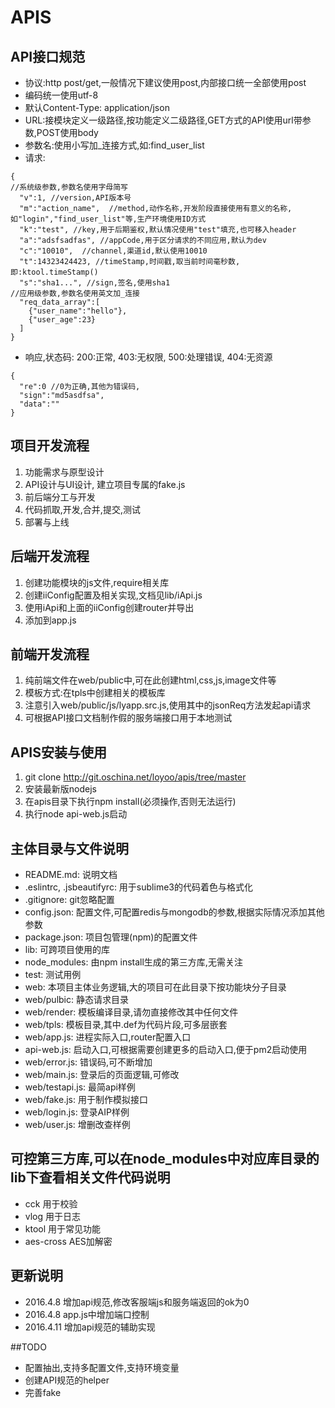 # APIS

## API接口规范
* 协议:http post/get,一般情况下建议使用post,内部接口统一全部使用post
* 编码统一使用utf-8
* 默认Content-Type: application/json
* URL:接模块定义一级路径,按功能定义二级路径,GET方式的API使用url带参数,POST使用body
* 参数名:使用小写加_连接方式,如:find_user_list
* 请求:

```
{
//系统级参数,参数名使用字母简写
  "v":1, //version,API版本号
  "m":"action_name",  //method,动作名称,开发阶段直接使用有意义的名称,如"login","find_user_list"等,生产环境使用ID方式
  "k":"test", //key,用于后期鉴权,默认情况使用"test"填充,也可移入header
  "a":"adsfsadfas", //appCode,用于区分请求的不同应用,默认为dev
  "c":"10010",  //channel,渠道id,默认使用10010
  "t":14323424423, //timeStamp,时间戳,取当前时间毫秒数,即:ktool.timeStamp()
  "s":"sha1...", //sign,签名,使用sha1
//应用级参数,参数名使用英文加_连接
  "req_data_array":[
    {"user_name":"hello"},
    {"user_age":23}
  ]
}
```

* 响应,状态码: 200:正常, 403:无权限, 500:处理错误, 404:无资源

```
{
  "re":0 //0为正确,其他为错误码,
  "sign":"md5asdfsa",
  "data":""
}
```


## 项目开发流程
1. 功能需求与原型设计
2. API设计与UI设计, 建立项目专属的fake.js
3. 前后端分工与开发
4. 代码抓取,开发,合并,提交,测试
5. 部署与上线


## 后端开发流程
1. 创建功能模块的js文件,require相关库
2. 创建iiConfig配置及相关实现,文档见lib/iApi.js
3. 使用iApi和上面的iiConfig创建router并导出
4. 添加到app.js


## 前端开发流程
1. 纯前端文件在web/public中,可在此创建html,css,js,image文件等
2. 模板方式:在tpls中创建相关的模板库
3. 注意引入web/public/js/lyapp.src.js,使用其中的jsonReq方法发起api请求
4. 可根据API接口文档制作假的服务端接口用于本地测试


## APIS安装与使用
1. git clone http://git.oschina.net/loyoo/apis/tree/master
2. 安装最新版nodejs
3. 在apis目录下执行npm install(必须操作,否则无法运行)
4. 执行node api-web.js启动

## 主体目录与文件说明
* README.md: 说明文档
* .eslintrc, .jsbeautifyrc: 用于sublime3的代码着色与格式化
* .gitignore: git忽略配置
* config.json: 配置文件,可配置redis与mongodb的参数,根据实际情况添加其他参数
* package.json: 项目包管理(npm)的配置文件
* lib: 可跨项目使用的库
* node_modules: 由npm install生成的第三方库,无需关注
* test: 测试用例
* web: 本项目主体业务逻辑,大的项目可在此目录下按功能块分子目录
* web/pulbic: 静态请求目录
* web/render: 模板编译目录,请勿直接修改其中任何文件
* web/tpls: 模板目录,其中.def为代码片段,可多层嵌套
* web/app.js: 进程实际入口,router配置入口
* api-web.js: 启动入口,可根据需要创建更多的启动入口,便于pm2启动使用
* web/error.js: 错误码,可不断增加
* web/main.js: 登录后的页面逻辑,可修改
* web/testapi.js: 最简api样例
* web/fake.js: 用于制作模拟接口
* web/login.js: 登录AIP样例
* web/user.js: 增删改查样例

## 可控第三方库,可以在node_modules中对应库目录的lib下查看相关文件代码说明
* cck 用于校验
* vlog 用于日志
* ktool 用于常见功能
* aes-cross AES加解密


## 更新说明
* 2016.4.8 增加api规范,修改客服端js和服务端返回的ok为0
* 2016.4.8 app.js中增加端口控制
* 2016.4.11 增加api规范的辅助实现

##TODO
* 配置抽出,支持多配置文件,支持环境变量
* 创建API规范的helper
* 完善fake
